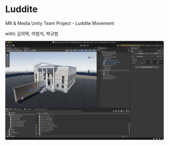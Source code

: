 # Luddite
MR &amp; Media Unity Team Project - Luddite Movement

with) 김의택, 마범석, 박규범

![프로젝트 이미지](https://github.com/kut7728/Luddite/blob/main/courtroom1.png)
